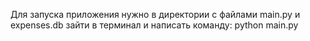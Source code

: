 Для запуска приложения нужно в директории с файлами main.py и expenses.db зайти в терминал и написать команду:
python main.py
